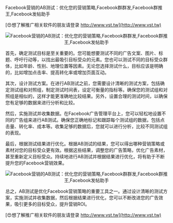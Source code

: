 Facebook营销的AB测试：优化您的营销策略,Facebook群群发,Facebook群推王,Facebook发帖助手

[😍想了解推广相关软件的朋友请登录 http://www.vst.tw](http://www.vst.tw)

 <center><img src="https://vst.tw/MP4/tuiguang/png/2.png" alt="Facebook营销的AB测试：优化您的营销策略,Facebook群群发,Facebook群推王,Facebook发帖助手"></center>

首先，确定测试目标是至关重要的。您可能想要测试不同的广告文案、图片、标题、呼吁行动等，以找出最吸引目标受众的元素。您也可以测试不同的目标受众群体，比如年龄、性别、地理位置等因素。无论您选择测试什么，目标应该是明确的，比如增加点击率、提高转化率或增加页面互动。

其次，设计测试方案。在进行AB测试之前，您需要设计清晰的测试方案，包括确定测试组和对照组，制定测试时间表，设定可衡量的指标等。确保您的测试组和对照组是相似的，这样才能更准确地比较结果。另外，设置合理的测试时间，以确保您有足够的数据来进行分析和比较。

然后，实施测试并收集数据。在Facebook广告管理平台上，您可以轻松地设置不同的广告组来进行AB测试。确保您正确地标记和跟踪每个测试组的数据，包括点击量、转化率、成本等。收集足够的数据后，您就可以进行分析，比较不同测试组的表现。

最后，根据测试结果进行优化。根据AB测试的结果，您可以得出哪种营销策略或素材对您的目标受众更有效。根据这些结果，调整您的广告策略，优化广告素材，甚至重新定义目标受众。持续地进行AB测试并根据结果进行优化，将有助于不断提升您的Facebook营销效果。

 <center><img src="https://vst.tw/MP4/tuiguang/png/6.png" alt="Facebook营销的AB测试：优化您的营销策略,Facebook群群发,Facebook群推王,Facebook发帖助手"></center>

总之，AB测试是优化Facebook营销策略的重要工具之一。通过设计清晰的测试方案，实施测试并收集数据，然后根据结果进行优化，您可以不断改进您的广告效果，吸引更多的目标受众，提升营销ROI。

[😍想了解推广相关软件的朋友请登录 http://www.vst.tw](http://www.vst.tw)



